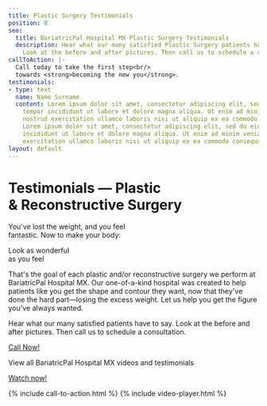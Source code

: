 ```yaml
---
title: Plastic Surgery Testimonials
position: 8
seo:
  title: BariatricPal Hospital MX Plastic Surgery Testimonials
  description: Hear what our many satisfied Plastic Surgery patients have to say.
    Look at the before and after pictures. Then call us to schedule a consultation.
callToAction: |-
  Call today to take the first step<br/>
  towards <strong>becoming the new you</strong>.
testimonials:
- type: text
  name: Name Surname
  content: Lorem ipsum dolor sit amet, consectetur adipiscing elit, sed do eiusmod
    tempor incididunt ut labore et dolore magna aliqua. Ut enim ad minim veniam, quis
    nostrud exercitation ullamco laboris nisi ut aliquip ex ea commodo consequat.
    Lorem ipsum dolor sit amet, consectetur adipiscing elit, sed do eiusmod tempor
    incididunt ut labore et dolore magna aliqua. Ut enim ad minim veniam, quis nostrud
    exercitation ullamco laboris nisi ut aliquip ex ea commodo consequat.
layout: default
---
```


<div class='hero' data-cover='plastic-surgery-dr-galvez'>
  <div class='hero-wrap'>
    <div class='hero-caption'>
      <div class='hero-title'>
        <h1 class='u-mt0'>
          Testimonials — Plastic<br/>
          &amp; Reconstructive Surgery
        </h1>
      </div>
      <div class='hero-box u-size5of10 u-xxs-sizeFull'>
        <p class='u-mt0'>
          You've lost the weight, and you feel<br/>
          fantastic. Now to make your body:
        </p>
        <p class='t3 u-mb0'>
          Look as wonderful<br/>
          as you feel
        </p>
      </div>
    </div>
  </div>
</div>

<div class='wrap'>
  <div class='section u-py6'>
    <div class='section-row'>
      <div class='section-chunk u-size1of3 u-px4 u-mAuto u-xs-size10of14 u-xs-alignCenter u-xs-clear u-xxs-sizeFull'>
        <p class='u-textSecondary u-mt0'>
          That's the goal of each plastic and/or reconstructive surgery we perform at BariatricPal Hospital MX. Our one-of-a-kind hospital was created to help patients like you get the shape and contour they want, now that they've done the hard part—losing the excess weight. Let us help you get the figure you've always wanted.
        </p>
        <span class='icon icon--heart u-mt4'></span>
        <p class='t3 u-textPrimary'>
          Hear what our many satisfied patients have to say. Look at the before and after pictures. Then call us to schedule a consultation.
        </p>
        <a class='btn' href='/contact'>
          Call Now!
        </a>
        <p class='t3 u-textSecondary u-bt1 u-pt4 u-mt4'>
          View all BariatricPal Hospital MX videos and testimonials
        </p>
        <a class='btn' href='https://www.youtube.com/watch?v=4Z4meFLL32M&list=PL7rnWU4FvBZ0BMdNGoPBwIXCPAMZJeu2f' target='_blank'>
          Watch now!
        </a>
      </div>
      <div id='wls-feed-odd' class='section-chunk u-size1of3 u-px2 u-xs-sizeFull u-xs-mt3'></div>
      <div id='wls-feed-even' class='section-chunk u-size1of3 u-px2 u-xs-sizeFull'></div>
    </div>
  </div>
</div>

{% include call-to-action.html %}
{% include video-player.html %}
